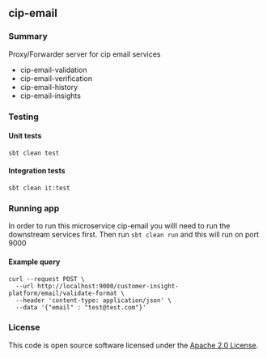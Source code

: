 
## cip-email

### Summary
Proxy/Forwarder server for cip email services

- cip-email-validation
- cip-email-verification
- cip-email-history
- cip-email-insights

### Testing
#### Unit tests
`sbt clean test`

#### Integration tests
`sbt clean it:test`

### Running app

In order to run this microservice cip-email you willl need to run the downstream services first. Then run 
`sbt clean run` and this will run on port 9000

#### Example query
```
curl --request POST \
  --url http://localhost:9000/customer-insight-platform/email/validate-format \
  --header 'content-type: application/json' \
  --data '{"email" : "test@test.com"}'
```
### License

This code is open source software licensed under the [Apache 2.0 License]("http://www.apache.org/licenses/LICENSE-2.0.html").

